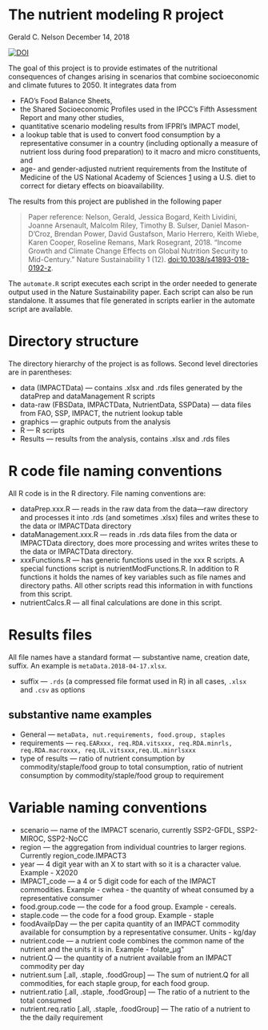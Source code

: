 The nutrient modeling R project
================
Gerald C. Nelson
December 14, 2018

[![DOI](https://zenodo.org/badge/DOI/10.5281/zenodo.2280474.svg)](https://doi.org/10.5281/zenodo.2280474)

The goal of this project is to provide estimates of the nutritional
consequences of changes arising in scenarios that combine socioeconomic
and climate futures to 2050. It integrates data from

  - FAO’s Food Balance Sheets,
  - the Shared Socioeconomic Profiles used in the IPCC’s Fifth
    Assessment Report and many other studies,
  - quantitative scenario modeling results from IFPRI’s IMPACT model,
  - a lookup table that is used to convert food consumption by a
    representative consumer in a country (including optionally a measure
    of nutrient loss during food preparation) to it macro and micro
    constituents, and
  - age- and gender-adjusted nutrient requirements from the Institute of
    Medicine of the US National Academy of Sciences
    [1](https://ods.od.nih.gov/Health_Information/Dietary_Reference_Intakes.aspx)
    using a U.S. diet to correct for dietary effects on bioavailability.

The results from this project are published in the following paper

> Paper reference: Nelson, Gerald, Jessica Bogard, Keith Lividini,
> Joanne Arsenault, Malcolm Riley, Timothy B. Sulser, Daniel
> Mason-D’Croz, Brendan Power, David Gustafson, Mario Herrero, Keith
> Wiebe, Karen Cooper, Roseline Remans, Mark Rosegrant, 2018. “Income
> Growth and Climate Change Effects on Global Nutrition Security to
> Mid-Century.” Nature Sustainability 1 (12).
> <doi:10.1038/s41893-018-0192-z>.

The `automate.R` script executes each script in the order needed to
generate output used in the Nature Sustainability paper. Each script can
also be run standalone. It assumes that file generated in scripts
earlier in the automate script are available.

# Directory structure

The directory hierarchy of the project is as follows. Second level
directories are in parentheses:

  - data (IMPACTData) — contains .xlsx and .rds files generated by the
    dataPrep and dataManagement R scripts
  - data-raw (FBSData, IMPACTData, NutrientData, SSPData) — data files
    from FAO, SSP, IMPACT, the nutrient lookup table
  - graphics — graphic outputs from the analysis
  - R — R scripts
  - Results — results from the analysis, contains .xlsx and .rds files

# R code file naming conventions

All R code is in the R directory. File naming conventions are:

  - dataPrep.xxx.R — reads in the raw data from the data—raw directory
    and processes it into .rds (and sometimes .xlsx) files and writes
    these to the data or IMPACTData directory
  - dataManagement.xxx.R — reads in .rds data files from the data or
    IMPACTData directory, does more processing and writes writes these
    to the data or IMPACTData directory.
  - xxxFunctions.R — has generic functions used in the xxx R scripts. A
    special functions script is nutrientModFunctions.R. In addition to R
    functions it holds the names of key variables such as file names and
    directory paths. All other scripts read this information in with
    functions from this script.
  - nutrientCalcs.R — all final calculations are done in this script.

# Results files

All file names have a standard format — substantive name, creation date,
suffix. An example is `metaData.2018-04-17.xlsx`.

  - suffix — `.rds` (a compressed file format used in R) in all cases,
    `.xlsx` and `.csv` as options

## substantive name examples

  - General — `metaData, nut.requirements, food.group, staples`
  - requirements — `req.EARxxx, req.RDA.vitsxxx, req.RDA.minrls,
    req.RDA.macroxxx, req.UL.vitsxxx,req.UL.minrlsxxx`
  - type of results — ratio of nutrient consumption by
    commodity/staple/food group to total consumption, ratio of nutrient
    consumption by commodity/staple/food group to requirement

# Variable naming conventions

  - scenario — name of the IMPACT scenario, currently SSP2-GFDL,
    SSP2-MIROC, SSP2-NoCC
  - region — the aggregation from individual countries to larger
    regions. Currently region\_code.IMPACT3
  - year — 4 digit year with an X to start with so it is a character
    value. Example - X2020
  - IMPACT\_code — a 4 or 5 digit code for each of the IMPACT
    commodities. Example - cwhea - the quantity of wheat consumed by a
    representative consumer
  - food.group.code — the code for a food group. Example - cereals.
  - staple.code — the code for a food group. Example - staple
  - foodAvailpDay — the per capita quantity of an IMPACT commodity
    available for consumption by a representative consumer. Units -
    kg/day
  - nutrient.code — a nutrient code combines the common name of the
    nutrient and the units it is in. Example - folate\_µg"  
  - nutrient.Q — the quantity of a nutrient available from an IMPACT
    commodity per day
  - nutrient.sum \[.all, .staple, .foodGroup\] — The sum of nutrient.Q
    for all commodities, for each staple group, for each food group.
  - nutrient.ratio \[.all, .staple, .foodGroup\] — The ratio of a
    nutrient to the total consumed
  - nutrient.req.ratio \[.all, .staple, .foodGroup\] — The ratio of a
    nutrient to the the daily requirement
